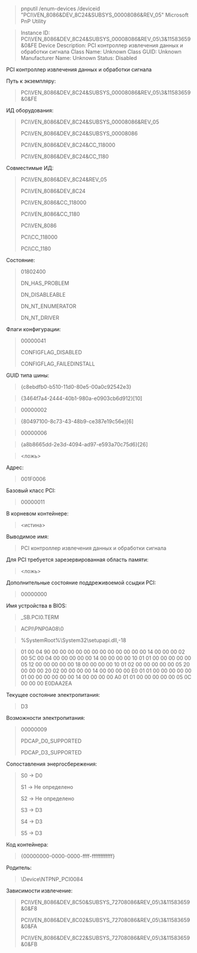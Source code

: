 
>pnputil /enum-devices /deviceid "PCI\VEN_8086&DEV_8C24&SUBSYS_00008086&REV_05"
>Microsoft PnP Utility

>Instance ID:                PCI\VEN_8086&DEV_8C24&SUBSYS_00008086&REV_05\3&11583659&0&FE
>Device Description:         PCI контроллер извлечения данных и обработки сигнала
>Class Name:                 Unknown
>Class GUID:                 Unknown
>Manufacturer Name:          Unknown
>Status:                     Disabled

PCI контроллер извлечения данных и обработки сигнала

Путь к экземпляру:

>PCI\VEN_8086&DEV_8C24&SUBSYS_00008086&REV_05\3&11583659&0&FE

ИД оборудования:

>PCI\VEN_8086&DEV_8C24&SUBSYS_00008086&REV_05
>
>PCI\VEN_8086&DEV_8C24&SUBSYS_00008086
>
>PCI\VEN_8086&DEV_8C24&CC_118000
>
>PCI\VEN_8086&DEV_8C24&CC_1180

Совместимые ИД:

>PCI\VEN_8086&DEV_8C24&REV_05
>
>PCI\VEN_8086&DEV_8C24
>
>PCI\VEN_8086&CC_118000
>
>PCI\VEN_8086&CC_1180
>
>PCI\VEN_8086
>
>PCI\CC_118000
>
>PCI\CC_1180

Состояние:

>01802400
>
>DN_HAS_PROBLEM
>
>DN_DISABLEABLE
>
>DN_NT_ENUMERATOR
>
>DN_NT_DRIVER
>

Флаги конфигурации:

>00000041
>
>CONFIGFLAG_DISABLED
>
>CONFIGFLAG_FAILEDINSTALL

GUID типа шины:

>{c8ebdfb0-b510-11d0-80e5-00a0c92542e3}


>{3464f7a4-2444-40b1-980a-e0903cb6d912}[10]

>00000002

>{80497100-8c73-43-48b9-ce387e19c56e}[6]

>00000006

>{a8b8665dd-2e3d-4094-ad97-e593a70c75d6}[26]

><ложь>


Адрес:

>001F0006

Базовый класс PCI:

>00000011

В корневом контейнере:

><истина>

Выводимое имя:

>PCI контроллер извлечения данных и обработки сигнала


Для PCI требуется зарезервированная область памяти:

><ложь>


Дополнительные состояние поддреживоемой ссыдки PCI:

>00000000

Имя устройства в BIOS:
>\_SB.PCI0.TERM


>ACPI\PNP0A08\0

>%SystemRoot%\System32\setupapi.dll,-18

>01 00 04 90 00 00 00 00 00 00 00 00 00 00 00 00 14 00 00 00 
02 00 5C 00 04 00 00 00 00 00 14 00 00 00 00 10 01 01 00 00 
00 00 00 05 12 00 00 00 00 00 18 00 00 00 00 10 01 02 00 00 
00 00 00 05 20 00 00 00 20 02 00 00 00 00 14 00 00 00 00 E0 
01 01 00 00 00 00 00 01 00 00 00 00 00 00 14 00 00 00 00 A0 
01 01 00 00 00 00 00 05 0C 00 00 00 
>E0DAA2EA

Текущее состояние электропитания:
>D3

Возможности электропитания:
>00000009
>
>PDCAP_D0_SUPPORTED
>
>PDCAP_D3_SUPPORTED

Сопоставления энергосбережения:
>S0 -> D0
>
>S1 -> Не определено
>
>S2 -> Не определено
>
>S3 -> D3
>
>S4 -> D3
>
>S5 -> D3

Код контейнера:
>{00000000-0000-0000-ffff-ffffffffffff}

Родитель:

>\Device\NTPNP_PCI0084

Зависимости извлечение:

>PCI\VEN_8086&DEV_8C50&SUBSYS_72708086&REV_05\3&11583659&0&F8
>
>PCI\VEN_8086&DEV_8C02&SUBSYS_72708086&REV_05\3&11583659&0&FA
>
>PCI\VEN_8086&DEV_8C22&SUBSYS_72708086&REV_05\3&11583659&0&FB

